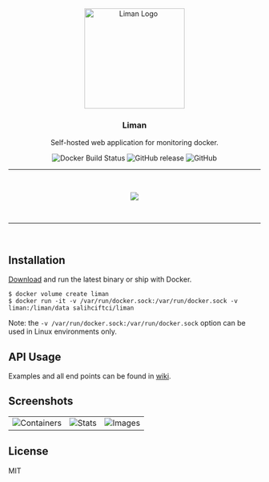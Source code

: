 &nbsp;
<p align="center">
<img alt="Liman Logo" src="https://raw.githubusercontent.com/salihciftci/liman/master/public/img/liman.png" width=200>
</p>

<h3 align="center">Liman</h3>
<p align="center">
Self-hosted web application for monitoring docker.
</p>
<p align="center">
<img alt="Docker Build Status" src="https://img.shields.io/docker/build/salihciftci/liman">
<img alt="GitHub release" src="https://img.shields.io/github/release/salihciftci/liman">
<img alt="GitHub" src="https://img.shields.io/github/license/salihciftci/liman">
</p>

----

&nbsp;
<p align="center">
<img src="https://user-images.githubusercontent.com/3863655/62650331-51633a80-b95f-11e9-850b-f5f4c5b1891e.png">
</p>

&nbsp;

----

&nbsp;
## Installation

[Download](https://github.com/salihciftci/liman/releases) and run the latest binary or ship with Docker.

```
$ docker volume create liman
$ docker run -it -v /var/run/docker.sock:/var/run/docker.sock -v liman:/liman/data salihciftci/liman
```

Note: the `-v /var/run/docker.sock:/var/run/docker.sock` option can be used in Linux environments only. 

## API Usage 
Examples and all end points can be found in [wiki](https://github.com/salihciftci/liman/wiki/API-Usage).

## Screenshots



||||
|:-------------:|:-------:|:-------:|
|![Containers](https://user-images.githubusercontent.com/3863655/62650329-50caa400-b95f-11e9-923a-d33fd77faa65.png)|![Stats](https://user-images.githubusercontent.com/3863655/62650333-51633a80-b95f-11e9-837e-6c37901f73f6.png)|![Images](https://user-images.githubusercontent.com/3863655/62650330-50caa400-b95f-11e9-878e-ad1bde3d30ec.png)|

## License
MIT